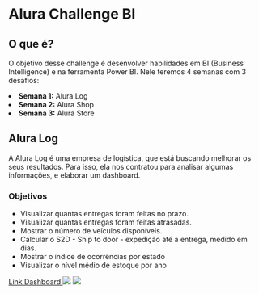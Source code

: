 <h1>Alura Challenge BI</h1>

<h2>O que é?</h2>

<p>
  O objetivo desse challenge é desenvolver habilidades em BI (Business Intelligence) e na ferramenta Power BI. Nele teremos 4 semanas com 3 desafios:
  
  <li><strong>Semana 1:</strong> Alura Log</li>
  <li><strong>Semana 2:</strong> Alura Shop</li>
  <li><strong>Semana 3:</strong> Alura Store</li>
</p>

<h2>Alura Log</h2>

<p>
  A Alura Log é uma empresa de logística, que está buscando melhorar os seus resultados. Para isso, ela nos contratou para analisar algumas informações, e elaborar um   dashboard.
</p>

<h3>Objetivos</h3>

<ul>
  <li>Visualizar quantas entregas foram feitas no prazo.</li>
  <li>Visualizar quantas entregas foram feitas atrasadas.</li>
  <li>Mostrar o número de veículos disponíveis.</li>
  <li>Calcular o S2D - Ship to door - expedição até a entrega, medido em dias.</li>
  <li>Mostrar o índice de ocorrências por estado</li>
  <li>Visualizar o nível médio de estoque por ano</li>
</ul>
 
 <a href="https://app.powerbi.com/reportEmbed?reportId=71c7f6bb-aa35-4f49-9010-9f30a3e77148&autoAuth=true&ctid=8e123a37-3744-4839-b542-42a08d32388b&config=eyJjbHVzdGVyVXJsIjoiaHR0cHM6Ly93YWJpLWJyYXppbC1zb3V0aC1yZWRpcmVjdC5hbmFseXNpcy53aW5kb3dzLm5ldC8ifQ%3D%3D">
  Link Dashboard
</a>
 
 <img src="https://user-images.githubusercontent.com/46332972/159073677-660ead31-cd5f-42f6-84f7-691020d0013a.jpg"/>
 <img src="https://user-images.githubusercontent.com/46332972/159073681-95893f7e-47c9-46cd-9cfc-1a2906242c25.jpg"/>
